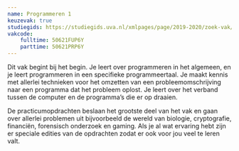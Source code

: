 ```yaml
---
name: Programmeren 1
keuzevak: true
studiegids: https://studiegids.uva.nl/xmlpages/page/2019-2020/zoek-vak/vak/72912
vakcode:
    fulltime: 50621FUP6Y
    parttime: 50621PRP6Y
---
```


Dit vak begint bij het begin. Je leert over programmeren in het algemeen, en je leert programmeren in een specifieke programmeertaal. Je maakt kennis met allerlei technieken voor het omzetten van een probleemomschrijving naar een programma dat het probleem oplost. Je leert over het verband tussen de computer en de programma’s die er op draaien.

De practicumopdrachten beslaan het grootste deel van het vak en gaan over allerlei problemen uit bijvoorbeeld de wereld van biologie, cryptografie, financiën, forensisch onderzoek en gaming. Als je al wat ervaring hebt zijn er speciale edities van de opdrachten zodat er ook voor jou veel te leren valt.
